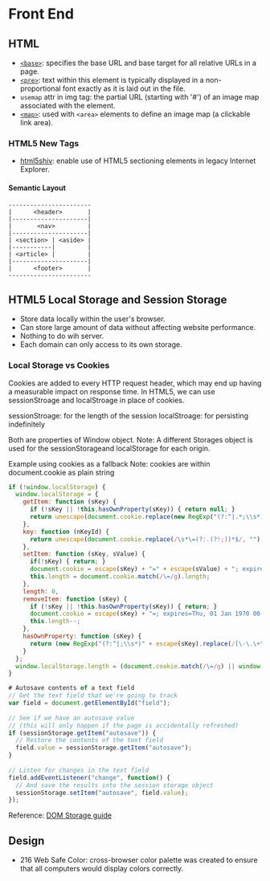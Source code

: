 # Front End

## HTML
* [`<base>`](https://developer.mozilla.org/en-US/docs/Web/HTML/Element/base): specifies the base URL and base target for all relative URLs in a page.
* [`<pre>`](https://developer.mozilla.org/en-US/docs/Web/HTML/Element/pre): text within this element is typically displayed in a non-proportional font exactly as it is laid out in the file.
* `usemap` attr in img tag: the partial URL (starting with '#') of an image map associated with the element.
* [`<map>`](https://developer.mozilla.org/en-US/docs/Web/HTML/Element/map): used with `<area>` elements to define an image map (a clickable link area).

### HTML5 New Tags
* [html5shiv](https://github.com/aFarkas/html5shiv/): enable use of HTML5 sectioning elements in legacy Internet Explorer.

#### Semantic Layout
```
-----------------------
|      <header>       |
|---------------------|
|       <nav>         |
|---------------------|
| <section> | <aside> |
|-----------|         |
| <article> |         |
|---------------------|
|      <footer>       |
-----------------------
```

## HTML5 Local Storage and Session Storage
* Store data locally within the user's browser.
* Can store large amount of data without affecting website performance.
* Nothing to do wih server.
* Each domain can only access to its own storage.

### Local Storage vs Cookies
Cookies are added to every HTTP request header, which may end up having a measurable impact on response time.
In HTML5, we can use sessionStroage and localStroage in place of cookies.

sessionStroage: for the length of the session
localStroage: for persisting indefinitely

Both are properties of Window object.
Note: A different Storages object is used for the sessionStorageand localStorage for each origin.

Example using cookies as a fallback
Note: cookies are within document.cookie as plain string

``` javascript
if (!window.localStorage) {
  window.localStorage = {
    getItem: function (sKey) {
      if (!sKey || !this.hasOwnProperty(sKey)) { return null; }
      return unescape(document.cookie.replace(new RegExp("(?:^|.*;\\s*)" + escape(sKey).replace(/[\-\.\+\*]/g, "\\$&") + "\\s*\\=\\s*((?:[^;](?!;))*[^;]?).*"), "$1"));
    },
    key: function (nKeyId) {
      return unescape(document.cookie.replace(/\s*\=(?:.(?!;))*$/, "").split(/\s*\=(?:[^;](?!;))*[^;]?;\s*/)[nKeyId]);
    },
    setItem: function (sKey, sValue) {
      if(!sKey) { return; }
      document.cookie = escape(sKey) + "=" + escape(sValue) + "; expires=Tue, 19 Jan 2038 03:14:07 GMT; path=/";
      this.length = document.cookie.match(/\=/g).length;
    },
    length: 0,
    removeItem: function (sKey) {
      if (!sKey || !this.hasOwnProperty(sKey)) { return; }
      document.cookie = escape(sKey) + "=; expires=Thu, 01 Jan 1970 00:00:00 GMT; path=/";
      this.length--;
    },
    hasOwnProperty: function (sKey) {
      return (new RegExp("(?:^|;\\s*)" + escape(sKey).replace(/[\-\.\+\*]/g, "\\$&") + "\\s*\\=")).test(document.cookie);
    }
  };
  window.localStorage.length = (document.cookie.match(/\=/g) || window.localStorage).length;
}

# Autosave contents of a text field
// Get the text field that we're going to track
var field = document.getElementById("field");
 
// See if we have an autosave value
// (this will only happen if the page is accidentally refreshed)
if (sessionStorage.getItem("autosave")) {
  // Restore the contents of the text field
  field.value = sessionStorage.getItem("autosave");
}
 
// Listen for changes in the text field
field.addEventListener("change", function() {
  // And save the results into the session storage object
  sessionStorage.setItem("autosave", field.value);
});
```

Reference: [DOM Storage guide](https://developer.mozilla.org/en-US/docs/Web/Guide/API/DOM/Storage)


## Design
* 216 Web Safe Color: cross-browser color palette was created to ensure that all computers would display colors correctly.

